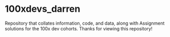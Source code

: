 # 100xdevs_darren
Repository that collates information, code, and data, along with Assignment solutions for the 100x dev cohorts.
Thanks for viewing this repository!

